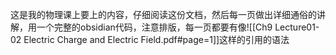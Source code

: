 这是我的物理课上要上的内容，仔细阅读这份文档，然后每一页做出详细通俗的讲解，用一个完整的obsidian代码，注意排版，每一页都要有像![[Ch9 Lecture01-02 Electric Charge and Electric Field.pdf#page=1]]这样的引用的语法